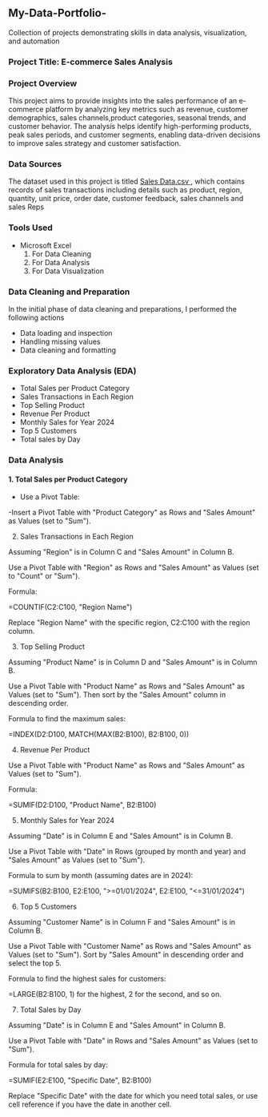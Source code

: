 ## My-Data-Portfolio-
Collection of projects demonstrating skills in data analysis, visualization, and automation

### Project Title: E-commerce Sales Analysis 

### Project Overview 
This project aims to provide insights into the sales performance of an e-commerce platform by analyzing key metrics such as revenue, customer demographics, sales channels,product categories, seasonal trends, and customer behavior. The analysis helps identify high-performing products, peak sales periods, and customer segments, enabling data-driven decisions to improve sales strategy and customer satisfaction.

### Data Sources
The dataset used in this project is titled [Sales Data.csv ](https://www.kaggle.com), which contains records of sales transactions including details such as product, region, quantity, unit price, order date, customer feedback, sales channels and sales Reps

### Tools Used
- Microsoft Excel
   1. For Data Cleaning 
   2. For Data Analysis 
   3. For Data Visualization 

### Data Cleaning and Preparation 
In the initial phase of data cleaning and preparations, I performed the following actions 
- Data loading and inspection
- Handling missing values
- Data cleaning and formatting

### Exploratory Data Analysis (EDA)
- Total Sales per Product Category
- Sales Transactions in Each Region
- Top Selling Product
- Revenue Per Product
- Monthly Sales for Year 2024
- Top 5 Customers
- Total sales by Day

### Data Analysis 

#### 1. Total Sales per Product Category

- Use a Pivot Table:

-Insert a Pivot Table with "Product Category" as Rows and "Sales Amount" as Values (set to "Sum").

2. Sales Transactions in Each Region

Assuming "Region" is in Column C and "Sales Amount" in Column B.

Use a Pivot Table with "Region" as Rows and "Sales Amount" as Values (set to "Count" or "Sum").

Formula:

=COUNTIF(C2:C100, "Region Name")

Replace "Region Name" with the specific region, C2:C100 with the region column.


3. Top Selling Product

Assuming "Product Name" is in Column D and "Sales Amount" is in Column B.

Use a Pivot Table with "Product Name" as Rows and "Sales Amount" as Values (set to "Sum"). Then sort by the "Sales Amount" column in descending order.

Formula to find the maximum sales:

=INDEX(D2:D100, MATCH(MAX(B2:B100), B2:B100, 0))


4. Revenue Per Product

Use a Pivot Table with "Product Name" as Rows and "Sales Amount" as Values (set to "Sum").

Formula:

=SUMIF(D2:D100, "Product Name", B2:B100)


5. Monthly Sales for Year 2024

Assuming "Date" is in Column E and "Sales Amount" is in Column B.

Use a Pivot Table with "Date" in Rows (grouped by month and year) and "Sales Amount" as Values (set to "Sum").

Formula to sum by month (assuming dates are in 2024):

=SUMIFS(B2:B100, E2:E100, ">=01/01/2024", E2:E100, "<=31/01/2024")


6. Top 5 Customers

Assuming "Customer Name" is in Column F and "Sales Amount" is in Column B.

Use a Pivot Table with "Customer Name" as Rows and "Sales Amount" as Values (set to "Sum"). Sort by "Sales Amount" in descending order and select the top 5.

Formula to find the highest sales for customers:

=LARGE(B2:B100, 1) for the highest, 2 for the second, and so on.


7. Total Sales by Day

Assuming "Date" is in Column E and "Sales Amount" in Column B.

Use a Pivot Table with "Date" in Rows and "Sales Amount" as Values (set to "Sum").

Formula for total sales by day:

=SUMIF(E2:E100, "Specific Date", B2:B100)

Replace "Specific Date" with the date for which you need total sales, or use cell reference if you have the date in another cell.
